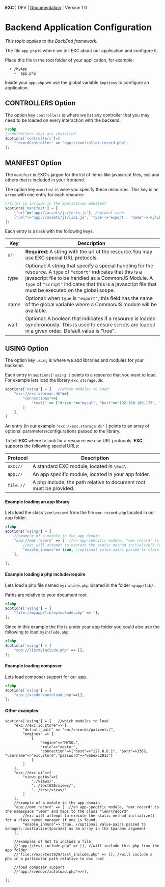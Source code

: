 **EXC** | DEV | [Documentation](./doc_index.md) | Version 1.0<BR>

# Backend Application Configuration #
*This topic applies to the BackEnd framework.*

The file `app.php` is where we tell EXC about our application and configure it.

Place this file in the root folder of your application, for example:
```
  + /MyApp
    -  app.php
```

Inside your `app.php` we use the global variable `$options` to configure an application.


## CONTROLLERS Option ##

The option key `controllers` is where we list any controller that you may need to be loaded on every interaction with the backend.

```PHP
<?php
//controllers that are installed
$options['controllers']=[
	"recordController" => "app://controller.record.php",
];
```


## MANIFEST Option ##

The `manifest` is EXC's jargon for the list of items like javascript files, css and others that is included in your frontend.

The option key `manifest` is were you specify these resources. This key is an `array` with one entry for each resource.

```js
//files to include in the application manifest
$options['manifest'] = [
	["url"=>'app://assets/js/tests.js'], //global code
	["url"=>'app://assets/js/lib1.js', 'type'=>'export', 'name'=>'mylib'], //an export of a CommonJS Module
];
```

Each entry is a `hash` with the following keys.

| Key | Description |
| -- | -- |
| url | **Required**: A string with the url of the resource.You may use EXC special URL protocols. |
| type | Optional: A string that specify a special handling for the resource. A `type` of `"export"` indicates that this is a javascript file to be handled as a CommonJS Module. A `type` of `"script"` indicates that this is a javascript file that must be executed on the global scope. |
| name | Optional: when `type` is `"export"`, this field has the name of the global variable where a CommonJS module will be available. |
| wait | Optional: A boolean that indicates if a resource is loaded synchronously. This is used to ensure scripts are loaded in a given order. Default value is "true". |


## USING Option ##

The option key `using` is where we add libraries and modules for your backend.

Each entry in `$options['using']` points to a resource that you want to load. For example lets load the library `exc.storage.db`:

```js
$options['using'] = [   //which modules to load
	"exc://exc.storage.db"=>[
		"connections"=>[
			"test1" => ["driver"=>"mysql", "host"=>"192.168.100.175", "port"=>3306, "dbname"=>"testdb", "username"=>"user","password"=>"apass"]
		]
	],
]
```

An entry (in our example `"exc://exc.storage.db"` )  points to an array of optional parameters/configurations passed to the library.

To tell **EXC** where to look for a resource we use URL protocols. **EXC** supports the following special URLs:

 | Protocol | Description |
 | -- | -- |
 | `exc://` | A standard EXC module, located in `\exc\`. |
 | `app://` | An app specific module, located in your app folder. |
 | `file://` | A php include, the path relative to document root must be provided. |

#### Example loading an app library ####

Lets load the class `\emr\record` from the file `emr.record.php` located in our app folder.

```php
<?php
$options['using'] = [
	//example of a module in the app domain
    "app://emr.record" => [  //an app-specific module, "emr.record" is the namespace "\emr" and maps to the class "\emr\record"
        //exc will attempt to execute the static method initialize() from the class or from a class named manager if one is found.
        "enable_inmuno"=> true, //optional value-pairs passed to class::initialize($params) as an array in the $params argument
    ],

];
```

#### Example loading a php include/require ####

Lets load a php file named `myinclude.php` located in the folder `myapp/lib/`.

Paths are relative to your document root.

```php
<?php
$options['using'] = [
    "file://myapp/lib/myinclude.php" => [],
];
```

Since in this example the file is under your app folder you could also use the following to load `myinclude.php`:

```php
<?php
$options['using'] = [
    "app://lib/myinclude.php" => [],
];
```

#### Example loading composer ####

Lets load composer support for our app.

```php
<?php
$options['using'] = [
    "app://vendor/autoload.php"=>[],
];
```



#### Other examples ####

```
$options['using'] = [   //which modules to load
	"exc://exc.io.store"=> [
		"default_path" => "emr/records/patients/",
		"engines" => [
			[
				"engine"=>"MYSQL",
				"role"=>"master",
				"connection"=>["host"=>"127.0.0.1", "port"=>3366, "username"=>"exc.store","password"=>"webexc2013"]
			]
		]
	],
	"exc://exc.ui"=>[
		"views.paths"=>[
			'./views/',
			'../test02B/views/',
			'../test/views/'
		]
	],
	//example of a module in the app domain
	"app://emr.record" => [  //an app-specific module, "emr.record" is the namespace "\emr" and maps to the class "\emr\record"
		//exc will attempt to execute the static method initialize() for a class named manager if one is found.
		"enable_inmuno"=> true, //optional value-pairs passed to manager::initialize($params) as an array in the $params argument
	],

	//examples of hot to include a file
	//"app://test_include.php" => [], //will include this php from the app folder
	//"file://exc/test02A/test_include.php" => [], //will include a php in a particular path relative to doc root

	//load composer support
	//"app://vendor/autoload.php"=>[],

];
```
